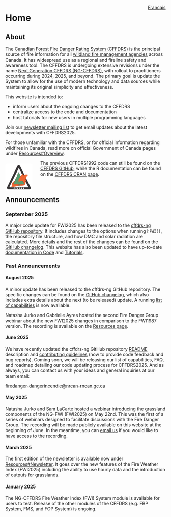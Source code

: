 <a href="https://cffdrs.github.io/website_fr/accueil/" target="_self" style="float: right;"> Français </a>

# Home

## About

The [Canadian Forest Fire Danger Rating System (CFFDRS)](https://natural-resources.canada.ca/our-natural-resources/forests/wildland-fires-insects-disturbances/canadian-forest-fire-danger-rating-system/14470) is the principal source of fire information for all [wildland fire management agencies](https://ciffc.ca/mobilization-stats/member-agencies) across Canada. It has widespread use as a regional and fireline safety and awareness tool. The CFFDRS is undergoing extensive revisions under the name [Next Generation CFFDRS (NG-CFFDRS)](https://ostrnrcan-dostrncan.canada.ca/handle/1845/245411), with rollout to practitioners occurring during 2024, 2025, and beyond. The primary goal is update the System to allow for the use of modern technology and data sources while maintaining its original simplicity and effectiveness.

This website is intended to:

- inform users about the ongoing changes to the CFFDRS
- centralize access to the code and documentation
- host tutorials for new users in multiple programming languages

Join our 
<a href="../resources/#sign-up" target="_self">newsletter mailing list</a> to get email updates about the latest developments with CFFDRS2025.

For those unfamiliar with the CFFDRS, or for official information regarding wildfires in Canada, read more on official Government of Canada pages under 
<a href="../resources/#overview" target="_self">Resources#Overview</a>. 

<img 
    style="display: block;
           width: 75px;
           padding: 5px;
           margin: 10px 25px 0px 0px;
           float: left;
           border-radius: 5px;
           background-color: #FFFFFF!important;"
    src="../img/CFFDRS logo.png" 
    alt="CFFDRS1992 logo">
</img>  

The previous CFFDRS1992 code can still be found on the [CFFDRS GitHub](https://github.com/cffdrs), while the R documentation can be found on the [CFFDRS CRAN page](https://cran.r-project.org/web/packages/cffdrs/). 

<br>

## Announcements

### September 2025
A major code update for FWI2025 has been released to the [cffdrs-ng GitHub repository](https://github.com/nrcan-cfs-fire/cffdrs-ng). It includes changes to the options when running `hFWI()`, the repository file structure, and how DMC and solar radiation are calculated. More details and the rest of the changes can be found on the [GitHub changelog](https://github.com/nrcan-cfs-fire/cffdrs-ng/blob/main/CHANGELOG.md). This website has also been updated to have up-to-date <a href="../code" target="_self">documentation in Code</a> and <a href="../tutorials" target="_self">Tutorials</a>.

### Past Announcements

#### August 2025
A minor update has been released to the cffdrs-ng GitHub repository. The specific changes can be found on the [GitHub changelog](https://github.com/nrcan-cfs-fire/cffdrs-ng/blob/main/CHANGELOG.md), which also includes extra details about the next (to be released) update. A running <a href="../code/#capabilities" target="_self">list of capabilities</a> is now available.

Natasha Jurko and Gabrielle Ayres hosted the second Fire Danger Group webinar about the new FWI2025 changes in comparison to the FWI1987 version. The recording is available on the <a href="../resources/#seminar-series" target="_self">Resources page</a>.

#### June 2025
We have recently updated the cffdrs-ng GitHub repository [README](https://github.com/nrcan-cfs-fire/cffdrs-ng/tree/main?tab=readme-ov-file#readme) description and [contributing guidelines](https://github.com/nrcan-cfs-fire/cffdrs-ng/blob/main/CONTRIBUTING.md) (how to provide code feedback and bug reports). Coming soon, we will be releasing our list of capabilities, FAQ, and roadmap detailing our code updating process for CFFDRS2025. And as always, you can contact us with your ideas and general inquiries at our team email:
 
[firedanger-dangerincendie@nrcan-rncan.gc.ca](mailto:firedanger-dangerincendie@nrcan-rncan.gc.ca)

#### May 2025
Natasha Jurko and Sam LaCarte hosted a <a href="../resources/#grasslands-in-the-fire-weather-index-system-may-2025" target="_self">webinar</a> introducing the grassland components of the NG-FWI (FWI2025) on May 22nd. This was the first of a series of webinars designed to facilitate discussions with the Fire Danger Group. The recording will be made publicly available on this website at the beginning of June. In the meantime, you can <a href="../contact" target="_self">email us</a> if you would like to have access to the recording.

#### March 2025
The first edition of the newsletter is available now under
<a href="../resources/#newsletter" target="_self"> Resources#Newsletter</a>.
It goes over the new features of the Fire Weather Index (FWI2025) including the ability to use hourly data and the introduction of outputs for grasslands.

#### January 2025
The NG-CFFDRS Fire Weather Index (FWI) System module is available for users to test. Release of the other modules of the CFFDRS (e.g. FBP System, FMS, and FOP System) is ongoing.